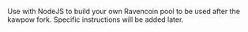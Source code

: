 Use with NodeJS to build your own Ravencoin pool to be used after the kawpow fork. Specific instructions will be added later.

